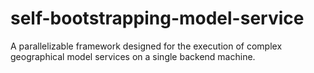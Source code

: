 # self-bootstrapping-model-service
A parallelizable framework designed for the execution of complex geographical model services on a single backend machine.
